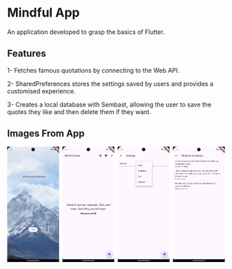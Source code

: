 # Mindful App

An application developed to grasp the basics of Flutter.

## Features

1- Fetches famous quotations by connecting to the Web API.

2- SharedPreferences stores the settings saved by users and provides a customised experience.

3- Creates a local database with Sembast, allowing the user to save the quotes they like and then delete them if they want.

## Images From App

<div style="display:flex; gap:8px;">
  <span>
    <img src="github_images/intro_screen.png" alt="intro_screen" width="300"/>
  </span>

  <span>
    <img src="github_images/quotes_screen.png" alt="quotes_screen" width="300"/>
  </span>

  <span>  
    <img src="github_images/settings_screen.png" alt="settings_screen" width="300"/>  
  </span>

  <span>
    <img src="github_images/favorites_screen.png" alt="favorites_screen" width="300"/>
  </span>
</div>
